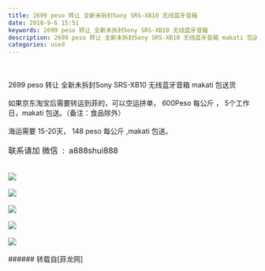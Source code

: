 ```yaml
---
title: 2699 peso 转让 全新未拆封Sony SRS-XB10 无线蓝牙音箱
date: 2018-9-6 15:51
keywords: 2699 peso 转让 全新未拆封Sony SRS-XB10 无线蓝牙音箱
description: 2699 peso 转让 全新未拆封Sony SRS-XB10 无线蓝牙音箱 makati 包送货如果京东淘宝后需要转运到菲的，可以空运拼单， 600Peso 每公斤 ， 5个工作日，makati 包送。（备注：食品除外）海运需要 15-20天， 148 peso 每公斤 ,makati 包送。联系请加 微信  :  a888shui888 
categories: used
---
```

<td class="t_f" id="postmessage_1741411">

<br/>
<br/>
2699 peso 转让 全新未拆封Sony SRS-XB10 无线蓝牙音箱 makati 包送货<br/>
<br/>
如果京东淘宝后需要转运到菲的，可以空运拼单， 600Peso 每公斤 ， 5个工作日，makati 包送。（备注：食品除外）<br/>
<br/>
海运需要 15-20天， 148 peso 每公斤 ,makati 包送。<br/>
<br/>
<font style="font-size:16px">联系请加 微信  :  a888shui888 </font><br/>
<br/>
<img alt="" border="0" class="zoom" data-cf-modified-9862ce001f3ab6d232007ef5-="" file="http://www.flw.ph/data/attachment/forum/201809/05/145200c222jaqw17drz7br.jpg" id="aimg_Ht15k" lazyloadthumb="1" onclick="" onmouseover="" src="http://www.flw.ph/data/attachment/forum/201809/05/145200c222jaqw17drz7br.jpg"/><br/>
<br/>

<img aid="937254" data-cf-modified-9862ce001f3ab6d232007ef5-="" file="data/attachment/forum/201809/06/154929w4u1b2ruqa8ku41e.png.thumb.jpg" id="aimg_937254" inpost="1" onclick="" onmouseover="" src="http://www.flw.ph/data/attachment/forum/201809/06/154929w4u1b2ruqa8ku41e.png" style="cursor:pointer" zoomfile="data/attachment/forum/201809/06/154929w4u1b2ruqa8ku41e.png"/>


<br/>
<br/>

<img aid="937249" data-cf-modified-9862ce001f3ab6d232007ef5-="" file="data/attachment/forum/201809/06/154529lg8p7p427hp81yqn.jpg.thumb.jpg" id="aimg_937249" inpost="1" onclick="" onmouseover="" src="http://www.flw.ph/data/attachment/forum/201809/06/154529lg8p7p427hp81yqn.jpg" style="cursor:pointer" zoomfile="data/attachment/forum/201809/06/154529lg8p7p427hp81yqn.jpg"/>


<br/>
<br/>

<img aid="937250" data-cf-modified-9862ce001f3ab6d232007ef5-="" file="data/attachment/forum/201809/06/154530rmh66n5nv6qq33eb.jpg.thumb.jpg" id="aimg_937250" inpost="1" onclick="" onmouseover="" src="http://www.flw.ph/data/attachment/forum/201809/06/154530rmh66n5nv6qq33eb.jpg" style="cursor:pointer" zoomfile="data/attachment/forum/201809/06/154530rmh66n5nv6qq33eb.jpg"/>


<br/>
<br/>

<img aid="937251" data-cf-modified-9862ce001f3ab6d232007ef5-="" file="data/attachment/forum/201809/06/154530n30u939kztybtklt.jpg.thumb.jpg" id="aimg_937251" inpost="1" onclick="" onmouseover="" src="http://www.flw.ph/data/attachment/forum/201809/06/154530n30u939kztybtklt.jpg" style="cursor:pointer" zoomfile="data/attachment/forum/201809/06/154530n30u939kztybtklt.jpg"/>


<br/>
<br/>

<img aid="937252" data-cf-modified-9862ce001f3ab6d232007ef5-="" file="data/attachment/forum/201809/06/154531sjpdh0u88ut8pm38.jpg.thumb.jpg" id="aimg_937252" inpost="1" onclick="" onmouseover="" src="http://www.flw.ph/data/attachment/forum/201809/06/154531sjpdh0u88ut8pm38.jpg" style="cursor:pointer" zoomfile="data/attachment/forum/201809/06/154531sjpdh0u88ut8pm38.jpg"/>


<br/>
<br/>
</td>
###### 转载自[菲龙网]